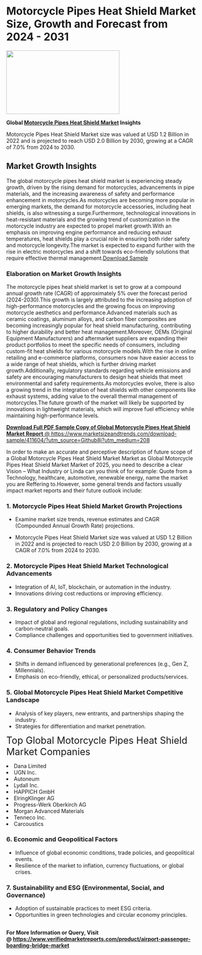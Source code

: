 <H1>Motorcycle Pipes Heat Shield Market Size, Growth and Forecast from 2024 - 2031</H1><img class="aligncenter size-medium wp-image-584254" src="https://thirdeyenews.in/wp-content/uploads/2024/09/Global-Market-Research-300x168.jpeg" alt="" width="300" height="168" /><p><strong>Global&nbsp;<a href="https://www.marketsizeandtrends.com/download-sample/411604/?utm_source=Github8j?utm_medium=208">Motorcycle Pipes Heat Shield Market</a> Insights</strong></p><p>Motorcycle Pipes Heat Shield Market size was valued at USD 1.2 Billion in 2022 and is projected to reach USD 2.0 Billion by 2030, growing at a CAGR of 7.0% from 2024 to 2030.</p><p><h2>Market Growth Insights</h2> <p>The global motorcycle pipes heat shield market is experiencing steady growth, driven by the rising demand for motorcycles, advancements in pipe materials, and the increasing awareness of safety and performance enhancement in motorcycles.As motorcycles are becoming more popular in emerging markets, the demand for motorcycle accessories, including heat shields, is also witnessing a surge.Furthermore, technological innovations in heat-resistant materials and the growing trend of customization in the motorcycle industry are expected to propel market growth.With an emphasis on improving engine performance and reducing exhaust temperatures, heat shields play a crucial role in ensuring both rider safety and motorcycle longevity.The market is expected to expand further with the rise in electric motorcycles and a shift towards eco-friendly solutions that require effective thermal management.<a href="download-sample-link">Download Sample</a></p> <h3>Elaboration on Market Growth Insights</h3> <p>The motorcycle pipes heat shield market is set to grow at a compound annual growth rate (CAGR) of approximately 5% over the forecast period (2024-2030).This growth is largely attributed to the increasing adoption of high-performance motorcycles and the growing focus on improving motorcycle aesthetics and performance.Advanced materials such as ceramic coatings, aluminum alloys, and carbon fiber composites are becoming increasingly popular for heat shield manufacturing, contributing to higher durability and better heat management.Moreover, OEMs (Original Equipment Manufacturers) and aftermarket suppliers are expanding their product portfolios to meet the specific needs of consumers, including custom-fit heat shields for various motorcycle models.With the rise in online retailing and e-commerce platforms, consumers now have easier access to a wide range of heat shields, which is further driving market growth.Additionally, regulatory standards regarding vehicle emissions and safety are encouraging manufacturers to design heat shields that meet environmental and safety requirements.As motorcycles evolve, there is also a growing trend in the integration of heat shields with other components like exhaust systems, adding value to the overall thermal management of motorcycles.The future growth of the market will likely be supported by innovations in lightweight materials, which will improve fuel efficiency while maintaining high-performance levels.<a href="get-more-link"></p><p><span class=""><strong>Download Full PDF Sample Copy of Global Motorcycle Pipes Heat Shield Market Report</strong> @ <a href="https://www.marketsizeandtrends.com/download-sample/411604/?utm_source=Github8j?utm_medium=208" target="_blank">https://www.marketsizeandtrends.com/download-sample/411604/?utm_source=Github8j?utm_medium=208</a></span></p><p>In order to make an accurate and perceptive description of future scope of a Global&nbsp;Motorcycle Pipes Heat Shield Market Market as Global&nbsp;Motorcycle Pipes Heat Shield Market Market of 2025, you need to describe a clear Vision &ndash; What Industry or Linda can you think of for example: Quote from a Technology, healthcare, automotive, renewable energy, name the market you are Reffering to.However, some general trends and factors usually impact market reports and their future outlook include:</p><h3>1.&nbsp;<strong>Motorcycle Pipes Heat Shield Market Growth Projections</strong></h3><ul><li>Examine market size trends, revenue estimates and CAGR (Compounded Annual Growth Rate) projections.</li><li><p>Motorcycle Pipes Heat Shield Market size was valued at USD 1.2 Billion in 2022 and is projected to reach USD 2.0 Billion by 2030, growing at a CAGR of 7.0% from 2024 to 2030.</p></li></ul><h3>2.&nbsp;<strong>Motorcycle Pipes Heat Shield Market Technological Advancements</strong></h3><ul><li>Integration of AI, IoT, blockchain, or automation in the industry.</li><li>Innovations driving cost reductions or improving efficiency.</li></ul><h3>3.&nbsp;<strong>Regulatory and Policy Changes</strong></h3><ul><li>Impact of global and regional regulations, including sustainability and carbon-neutral goals.</li><li>Compliance challenges and opportunities tied to government initiatives.</li></ul><h3>4.&nbsp;<strong>Consumer Behavior Trends</strong></h3><ul><li>Shifts in demand influenced by generational preferences (e.g., Gen Z, Millennials).</li><li>Emphasis on eco-friendly, ethical, or personalized products/services.</li></ul><h3>5.&nbsp;<strong>Global Motorcycle Pipes Heat Shield Market Competitive Landscape</strong></h3><ul><li>Analysis of key players, new entrants, and partnerships shaping the industry.</li><li>Strategies for differentiation and market penetration.</li></ul><p data-pm-slice="1 1 []"><span style="color: inherit; font-family: inherit; font-size: 25px;">Top Global Motorcycle Pipes Heat Shield Market Companies</span></p><div class="" data-test-id=""><p><li>Dana Limited</li><li> UGN Inc.</li><li> Autoneum</li><li> Lydall Inc.</li><li> HAPPICH GmbH</li><li> ElringKlinger AG</li><li> Progress-Werk Oberkirch AG</li><li> Morgan Advanced Materials</li><li> Tenneco Inc.</li><li> Carcoustics</li></p></div><h3>6.&nbsp;<strong>Economic and Geopolitical Factors</strong></h3><ul><li>Influence of global economic conditions, trade policies, and geopolitical events.</li><li>Resilience of the market to inflation, currency fluctuations, or global crises.</li></ul><h3>7.&nbsp;<strong>Sustainability and ESG (Environmental, Social, and Governance)</strong></h3><ul><li>Adoption of sustainable practices to meet ESG criteria.</li><li>Opportunities in green technologies and circular economy principles.</li></ul><h2><strong style="font-size: 14px;">For More Information or Query, Visit @&nbsp;</strong><a style="background-color: #ffffff; font-size: 14px;" href="https://www.marketsizeandtrends.com/report/motorcycle-pipes-heat-shield-market/" target="_blank">https://www.verifiedmarketreports.com/product/airport-passenger-boarding-bridge-market</a></h2>